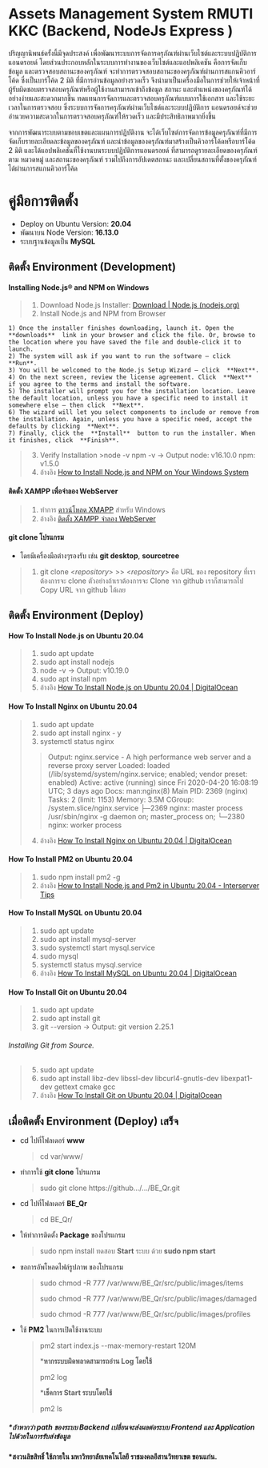 # Assets Management System RMUTI KKC (Backend, NodeJs Express )

   ปริญญานิพนธ์ครั้งนี้มีจุดประสงค์ เพื่อพัฒนาระบบการจัดการครุภัณฑ์ผ่านเว็บไซต์และระบบปฏิบัติการแอนดรอยด์ โดยส่วนประกอบหลักในระบบการทำงานของเว็บไซต์และแอปพลิเคชัน คือการจัดเก็บข้อมูล และตรวจสอบสถานะของครุภัณฑ์ จะทำการตรวจสอบสถานะของครุภัณฑ์ผ่านการสแกนคิวอาร์โค้ด ซึ่งเป็นบาร์โค้ด 2 มิติ ที่มีการอ่านข้อมูลอย่างรวดเร็ว จึงนำมาเป็นเครื่องมือในการช่วยให้เจ้าหน้าที่ผู้รับผิดชอบตรวจสอบครุภัณฑ์หรือผู้ใช้งานสามารถเข้าถึงข้อมูล สถานะ และตำแหน่งของครุภัณฑ์ได้อย่างง่ายและสะดวกมากขึ้น ทดแทนการจัดการและตรวจสอบครุภัณฑ์แบบการใช้เอกสาร และใช้ระยะเวลาในการตรวจสอบ ซึ่งระบบการจัดการครุภัณฑ์ผ่านเว็บไซต์และระบบปฏิบัติการ  แอนดรอยด์จะช่วยอำนวยความสะดวกในการตรวจสอบครุภัณฑ์ให้รวดเร็ว และมีประสิทธิภาพมากยิ่งขึ้น

   จากการพัฒนาระบบตามขอบเขตและแผนการปฏิบัติงาน จะได้เว็บไซต์การจัดการข้อมูลครุภัณฑ์ที่มีการจัดเก็บรายละเอียดละข้อมูลของครุภัณฑ์ และนำข้อมูลของครุภัณฑ์มาสร้างเป็นคิวอาร์โค้ดหรือบาร์โค้ด 2 มิติ และได้แอปพลิเคชันที่ใช้งานบนระบบปฏิบัติการแอนดรอยด์ ที่สามารถดูรายละเอียดของครุภัณฑ์ ตาม หมวดหมู่ และสถานะของครุภัณฑ์ รวมไปถึงการอัปเดตสถานะ และเปลี่ยนสถานที่ตั้งของครุภัณฑ์ได้ผ่านการสแกนคิวอาร์โค้ด

# คู่มือการติดตั้ง
- Deploy on Ubuntu Version: **20.04**  
- พัฒนาบน Node Version: **16.13.0**  
- ระบบฐานข้อมูลเป็น **MySQL** 
## ติดตั้ง Environment (Development)
 #### Installing Node.js® and NPM on Windows
 > 1. Download Node.js Installer: [Download | Node.js (nodejs.org)](https://nodejs.org/en/download/)
 > 2. Install Node.js and NPM from Browser
 > 
	1) Once the installer finishes downloading, launch it. Open the  **downloads**  link in your browser and click the file. Or, browse to the location where you have saved the file and double-click it to launch.
	2) The system will ask if you want to run the software – click  **Run**.
	3) You will be welcomed to the Node.js Setup Wizard – click  **Next**.
	4) On the next screen, review the license agreement. Click  **Next**  if you agree to the terms and install the software.
	5) The installer will prompt you for the installation location. Leave the default location, unless you have a specific need to install it somewhere else – then click  **Next**.
	6) The wizard will let you select components to include or remove from the installation. Again, unless you have a specific need, accept the defaults by clicking  **Next**.
	7) Finally, click the  **Install**  button to run the installer. When it finishes, click  **Finish**.
>3. Verify Installation 
	>node -v
		npm -v
		-> Output 
			node: v16.10.0
			npm: v1.5.0	
>4. อ้างอิง [How to Install Node.js and NPM on Your Windows System](https://phoenixnap.com/kb/install-node-js-npm-on-windows)
 
 #### ติดตั้ง XAMPP เพื่อจำลอง WebServer
 >1. ทำการ [ดาวน์โหลด XMAPP](https://www.apachefriends.org/index.html)  สำหรับ Windows
 >2. อ้างอิง [ติดตั้ง XAMPP จำลอง WebServer](https://www.windowssiam.com/install-xampp-apache-mysql/)
 #### git clone โปรแกรม
 - โดยมีเครื่องมือต่างๆรองรับ เช่น **git desktop**, **sourcetree**
 >1. git clone <*repository*>
	>> <*repository*> คือ URL ของ repository ที่เราต้องการจะ clone ตัวอย่างถ้าเราต้องการจะ Clone จาก github เราก็สามารถไป Copy URL จาก github ได้เลย
## ติดตั้ง Environment (Deploy)
#### How To Install Node.js on Ubuntu 20.04
 > 1.  sudo apt update
 > 2.  sudo apt install nodejs
 > 3.  node -v 
 -> Output: v10.19.0
  >4.  sudo apt install npm
>5. อ้างอิง [How To Install Node.js on Ubuntu 20.04 | DigitalOcean](https://www.digitalocean.com/community/tutorials/how-to-install-node-js-on-ubuntu-20-04)
 #### How To Install Nginx on Ubuntu 20.04
 > 1.  sudo apt update
  >2.  sudo apt install nginx - y
  >3.  systemctl status nginx
  >
  >> Output:
nginx.service - A high performance web server and a reverse proxy server
   Loaded: loaded (/lib/systemd/system/nginx.service; enabled; vendor preset: enabled)
   Active: active (running) since Fri 2020-04-20 16:08:19 UTC; 3 days ago
     Docs: man:nginx(8)
 Main PID: 2369 (nginx)
    Tasks: 2 (limit: 1153)
   Memory: 3.5M
   CGroup: /system.slice/nginx.service
           ├─2369 nginx: master process /usr/sbin/nginx -g daemon on; master_process on;
           └─2380 nginx: worker process
   >4. อ้างอิง [How To Install Nginx on Ubuntu 20.04 | DigitalOcean](https://www.digitalocean.com/community/tutorials/how-to-install-nginx-on-ubuntu-20-04)
   
 #### How To Install PM2 on Ubuntu 20.04
 > 1. sudo npm install pm2 -g
 > 2. อ้างอิง [How to Install Node.js and Pm2 in Ubuntu 20.04 - Interserver Tips](https://www.interserver.net/tips/kb/how-to-install-node-js-and-pm2-in-ubuntu-20-04/)

#### How To Install MySQL on Ubuntu 20.04
> 1.  sudo apt update
> 2.  sudo apt install mysql-server
> 3.  sudo systemctl start mysql.service
> 4. sudo mysql
> 5. systemctl status mysql.service
> 6. อ้างอิง [How To Install MySQL on Ubuntu 20.04 | DigitalOcean](https://www.digitalocean.com/community/tutorials/how-to-install-mysql-on-ubuntu-20-04)

#### How To Install Git on Ubuntu 20.04
>1.  sudo apt update
>2.  sudo apt install git
>3.  git --version
 -> Output: git version 2.25.1
###### Installing Git from Source.
>5.  sudo apt update
>6.  sudo apt install libz-dev libssl-dev libcurl4-gnutls-dev libexpat1-dev gettext cmake gcc
>7. อ้างอิง [How To Install Git on Ubuntu 20.04 | DigitalOcean](https://www.digitalocean.com/community/tutorials/how-to-install-git-on-ubuntu-20-04)


##  เมื่อติดตั้ง Environment (Deploy) เสร็จ
 - cd ไปที่โฟลเดอร์ **www**
	 >cd var/www/
- ทำการใช้ **git clone** โปรแกรม
	 >sudo git clone https://github.../.../BE_Qr.git
- cd ไปที่โฟลเดอร์  **BE_Qr**
	>cd BE_Qr/
- ให้ทำการติดตั้ง **Package** ของโปรแกรม
	 > sudo npm install
	 > ทดสอบ **Start** ระบบ ด้วย **sudo npm start**
- ขอการอัพโหลดไฟล์รูปภาพ  ของโปรแกรม
	> sudo chmod -R 777 /var/www/BE_Qr/src/public/images/items
	> 
	> sudo chmod -R 777 /var/www/BE_Qr/src/public/images/damaged
	> 
	> sudo chmod -R 777 /var/www/BE_Qr/src/public/images/profiles
- ใช้ **PM2** ในการเปิดใช้งานระบบ
	> pm2 start index.js  --max-memory-restart 120M
	> 
	>***หากระบบผิดพลาดสามารถอ่าน Log โดยใช้**
	>
	> pm2 log
	> 
	>***เช็คการ Start ระบบโดยใช้**
	>
	> pm2 ls

##### ***ถ้าหากว่า path ของระบบ Backend เปลี่ยนจะส่งผลต่อระบบ  Frontend และ Application ไปด้วยในการรับส่งข้อมูล**	
#### *สงวนลิขสิทธิ์ ใช้ภายใน มหาวิทยาลัยเทคโนโลยี ราชมงคลอีสานวิทยาเขต ขอนแก่น.
